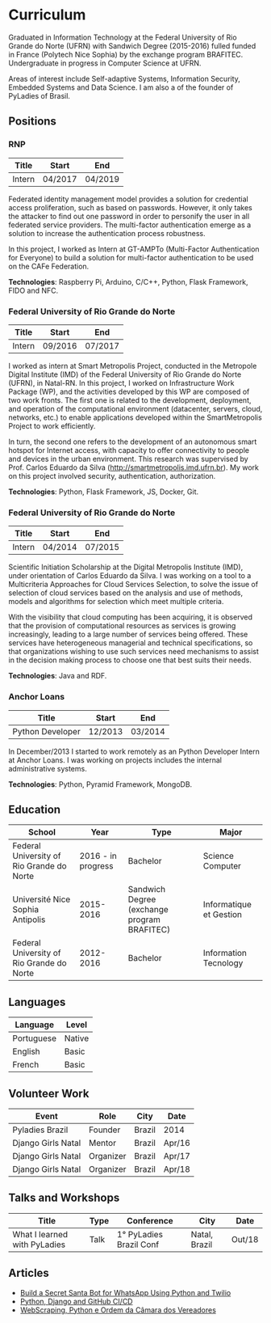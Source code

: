 # Curriculum

Graduated in Information Technology at the Federal University of Rio Grande do Norte (UFRN) with Sandwich Degree (2015-2016) fulled funded in France (Polytech Nice Sophia) by the exchange program BRAFITEC. Undergraduate in progress in Computer Science at UFRN.

Areas of interest include Self-adaptive Systems, Information Security, Embedded Systems and Data Science. I am also a of the founder of PyLadies of Brasil.

## Positions 


### RNP

| Title  | Start | End   |
|--------|-------|-------|
| Intern | 04/2017 | 04/2019  |

Federated  identity  management  model  provides  a solution  for  credential  access  proliferation,  such  as  based  on passwords.  However,  it  only  takes  the  attacker  to  find  out  one password  in  order  to  personify  the  user  in  all  federated  service providers.  The  multi-factor  authentication  emerge  as  a  solution to increase the authentication process robustness.

In this project, I worked as Intern at GT-AMPTo (Multi-Factor Authentication for Everyone) to build a solution for multi-factor authentication to be used on the CAFe Federation. 

**Technologies**: Raspberry Pi, Arduino, C/C++, Python, Flask Framework, FIDO and NFC.


### Federal University of Rio Grande do Norte

| Title  | Start | End   |
|--------|-------|-------|
| Intern | 09/2016 | 07/2017  |


I worked as intern at Smart Metropolis Project, conducted in the Metropole Digital Institute (IMD) of the Federal University of Rio Grande do Norte (UFRN), in Natal-RN. In this project, I worked on Infrastructure Work Package (WP), and the activities developed by this WP are composed of two work fronts. The first one is related to the development, deployment, and operation of the computational environment (datacenter, servers, cloud, networks, etc.) to enable applications developed within the SmartMetropolis Project to work efficiently. 

In turn, the second one refers to the development of an autonomous smart hotspot for Internet access, with capacity to offer connectivity to people and devices in the urban environment. This research was supervised by Prof. Carlos Eduardo da Silva (http://smartmetropolis.imd.ufrn.br). My work on this project involved security, authentication, authorization.

**Technologies**: Python, Flask Framework, JS, Docker, Git. 


### Federal University of Rio Grande do Norte

| Title  | Start | End   |
|--------|-------|-------|
| Intern | 04/2014 | 07/2015  |

Scientific Initiation Scholarship at the Digital Metropolis Institute (IMD), under orientation of Carlos Eduardo da Silva. I was working on a tool to a Multicriteria Approaches for Cloud Services Selection, to solve the issue of selection of cloud services based on the analysis and use of methods, models and algorithms for selection which meet multiple criteria.

With the visibility that cloud computing has been acquiring, it is observed that the provision of computational resources as services is growing increasingly, leading to a large number of services being offered. These services have heterogeneous managerial and technical specifications, so that organizations wishing to use such services need mechanisms to assist in the decision making process to choose one that best suits their needs.

**Technologies**: Java and RDF. 


### Anchor Loans

| Title  | Start | End   |
|--------|-------|-------|
| Python Developer | 12/2013 | 03/2014  |


In December/2013 I started to work remotely as an Python Developer Intern at Anchor Loans. I was working on projects includes the internal administrative systems. 

**Technologies**: Python, Pyramid Framework, MongoDB. 
 
 
## Education

| School                                 | Year      | Type                     | Major                                          |
|----------------------------------------|-----------|--------------------------|---------------------------------------------|
| Federal University of Rio Grande do Norte | 2016 - in progress | Bachelor              | Science Computer |
| Université Nice Sophia Antipolis       | 2015-2016 | Sandwich Degree (exchange program BRAFITEC) |  Informatique et Gestion |
| Federal University of Rio Grande do Norte | 2012-2016 | Bachelor              | Information Tecnology                                   |


## Languages

| Language   | Level  |  
|------------|--------| 
| Portuguese | Native | 
| English    | Basic  |  
| French     | Basic  |    


## Volunteer Work


| Event                      | Role           | City                      | Date   |
|----------------------------|----------------|---------------------------|--------|
| Pyladies Brazil            | Founder        | Brazil                    | 2014   |
| Django Girls Natal         | Mentor         | Brazil                    | Apr/16 | 
| Django Girls Natal         | Organizer      | Brazil                    | Apr/17 | 
| Django Girls Natal         | Organizer      | Brazil                    | Apr/18 | 


## Talks and Workshops 

| Title                    | Type     | Conference                        | City                      | Date   |
|--------------------------|----------|-----------------------------------|---------------------------|--------|
| What I learned with PyLadies | Talk | 1° PyLadies Brazil Conf | Natal, Brazil | Out/18 |

## Articles

- [Build a Secret Santa Bot for WhatsApp Using Python and Twilio](https://www.twilio.com/blog/build-secret-santa-bot-whatsapp-python-twilio)
- [Python, Django and GitHub CI/CD](https://medium.com/@_gabiCavalcante/python-django-and-github-ci-cd-65f9eae7e6fa)
- [WebScraping, Python e Ordem da Câmara dos Vereadores](https://medium.com/@_gabiCavalcante/webscraping-python-e-ordem-da-c%C3%A2mara-dos-deputados-f6b46a088228)
